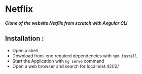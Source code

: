 # Netflix

##### _Clone of the website Netflix from scratch with Angular CLI_

## **Installation** :

* Open a shell
* Download front-end required dependencies with `npm install`
* Start the Application with `ng serve` command
* Open a web browser and search for localhost:4200/


